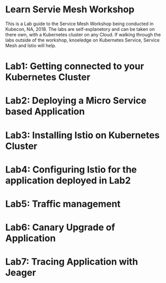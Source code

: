 # Learn Servie Mesh Workshop #
This is a Lab guide to the Service Mesh Workshop being conducted in Kubecon, NA, 2018. The labs are self-explanetory and can be taken on there own, with a Kubernetes cluster on any Cloud. If walking through the labs outside of the workshop, knoeledge on Kubernetes Service, Service Mesh and Istio will help.

# Lab1: Getting connected to your Kubernetes Cluster
# Lab2: Deploying a Micro Service based Application
# Lab3: Installing Istio on Kubernetes Cluster
# Lab4: Configuring Istio for the application deployed in Lab2
# Lab5: Traffic management
# Lab6: Canary Upgrade of Application
# Lab7: Tracing Application with Jeager
